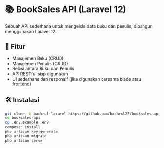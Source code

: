 # 📚 BookSales API (Laravel 12)

Sebuah API sederhana untuk mengelola data buku dan penulis, dibangun menggunakan Laravel 12.

## 🚀 Fitur

- Manajemen Buku (CRUD)
- Manajemen Penulis (CRUD)
- Relasi antara Buku dan Penulis
- API RESTful siap digunakan
- UI sederhana dan responsif (jika digunakan bersama blade atau frontend)

## 🛠️ Instalasi

```bash
git clone -b bachrul-laravel https://github.com/bachrul25/booksales-api.git
cd booksales-api
cp .env.example .env
composer install
php artisan key:generate
php artisan migrate
php artisan serve
